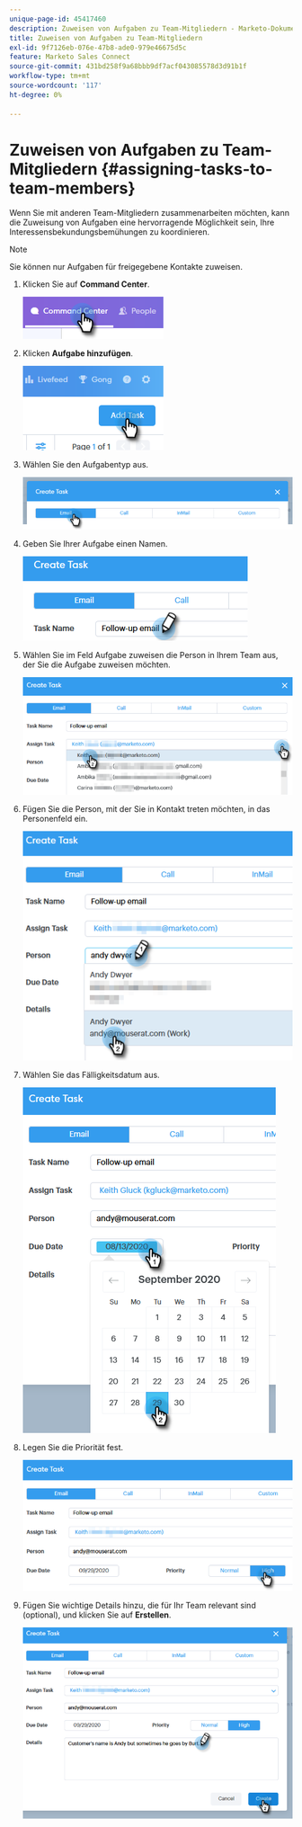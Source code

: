```yaml
---
unique-page-id: 45417460
description: Zuweisen von Aufgaben zu Team-Mitgliedern - Marketo-Dokumente - Produktdokumentation
title: Zuweisen von Aufgaben zu Team-Mitgliedern
exl-id: 9f7126eb-076e-47b8-ade0-979e46675d5c
feature: Marketo Sales Connect
source-git-commit: 431bd258f9a68bbb9df7acf043085578d3d91b1f
workflow-type: tm+mt
source-wordcount: '117'
ht-degree: 0%

---
```


# Zuweisen von Aufgaben zu Team-Mitgliedern {#assigning-tasks-to-team-members}

Wenn Sie mit anderen Team-Mitgliedern zusammenarbeiten möchten, kann die Zuweisung von Aufgaben eine hervorragende Möglichkeit sein, Ihre Interessensbekundungsbemühungen zu koordinieren.

>[!NOTE]
>
>Sie können nur Aufgaben für freigegebene Kontakte zuweisen.

1. Klicken Sie auf **Command Center**.

   ![](assets/one-1.png)

1. Klicken **Aufgabe hinzufügen**.

   ![](assets/two-1.png)

1. Wählen Sie den Aufgabentyp aus.

   ![](assets/three-1.png)

1. Geben Sie Ihrer Aufgabe einen Namen.

   ![](assets/four-1.png)

1. Wählen Sie im Feld Aufgabe zuweisen die Person in Ihrem Team aus, der Sie die Aufgabe zuweisen möchten.

   ![](assets/five.png)

1. Fügen Sie die Person, mit der Sie in Kontakt treten möchten, in das Personenfeld ein.

   ![](assets/six.png)

1. Wählen Sie das Fälligkeitsdatum aus.

   ![](assets/seven.png)

1. Legen Sie die Priorität fest.

   ![](assets/eight.png)

1. Fügen Sie wichtige Details hinzu, die für Ihr Team relevant sind (optional), und klicken Sie auf **Erstellen**.

   ![](assets/nine.png)
